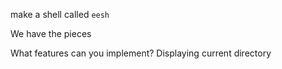 make a shell called `eesh`

We have the pieces

What features can you implement?
Displaying current directory
